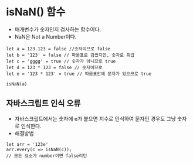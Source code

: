 # isNaN() 함수

- 매개변수가 숫자인지 검사하는 함수이다.
- NaN은 Not a Number이다.

```
let a = 123.123 = false //숫자이므로 false
let b = '123' = false // 따옴표로 감쌌지만, 숫자로 취급
let c = 'gggg' = true // 숫자가 아니므로 true
let d = 123 * 123 = false // 숫자이므로
let e = '123 * 123' = true // 따옴표안에 문자가 있으므로 true

isNaN(a)
```

## 자바스크립트 인식 오류

- 자바스크립트에서는 숫자에 e가 붙으면 지수로 인식하여 문자인 경우도 그냥 숫자로 인식한다.
- 해결방법

```
let arr = '123e'
arr.every(c => isNaN(c));
// 모든 요소가 number이면 false리턴
```
